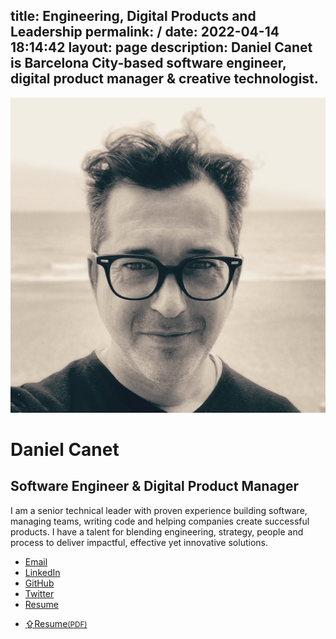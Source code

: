 title: Engineering, Digital Products and Leadership
permalink: /
date: 2022-04-14 18:14:42
layout: page
description: Daniel Canet is Barcelona City-based software engineer, digital product manager & creative technologist.
---
<div class="first stack">
    <img src="media/profile.new.jpg" alt="Daniel Canet" class="img-profile" />
</div>
<div class="last stack bio">
    <h1>Daniel Canet</h1>
    <h2>Software Engineer & Digital Product Manager</h2>
    <p>I am a senior technical leader with proven experience building software, managing teams, writing code and helping companies create successful products. <span>I have a talent for blending engineering, strategy, people and process to deliver impactful, effective yet innovative solutions.</span></p>
    <ul class="contact">
        <li><a href="mailto:hello@danielca.net" title="Contact by e-mail">Email</a></li>        
        <li><a href="https://www.linkedin.com/in/dcanetma" title="Visit Daniel Canet's LinkedIn profile">LinkedIn</a></li>
        <li><a href="https://github.com/dcanet-at-wiris" title="Visit Daniel Canet's GitHub profile from Wiris">GitHub</a></li>
        <li><a href="https://twitter.com/dcanetma" title="Visit Daniel Canet's Twitter profile">Twitter</a></li>
        <li><a href="/media/docs/resume-danielcanet.pdf" title="Download Resume (PDF)">Resume</a></li>
    </ul>
    <ul class="resume">
        <li><a class="btn" href="/media/docs/resume-danielcanet.pdf" title="Download Resume (PDF)"><span class="icon-transpose-y">⇪</span>Resume<small>(PDF)</span></a></li>
    </ul>
</div>
